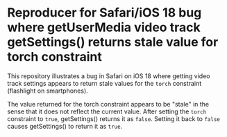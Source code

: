 # Reproducer for Safari/iOS 18 bug where getUserMedia video track getSettings() returns stale value for torch constraint

This repository illustrates a bug in Safari on iOS 18 where getting video track settings appears to return stale
values for the `torch` constraint (flashlight on smartphones).

The value returned for the torch constraint appears to be "stale" in the sense that it does not reflect the current
value. After setting the `torch` constraint to `true`, getSettings() returns it as `false`.
Setting it back to `false` causes getSettings() to return it as `true`.
